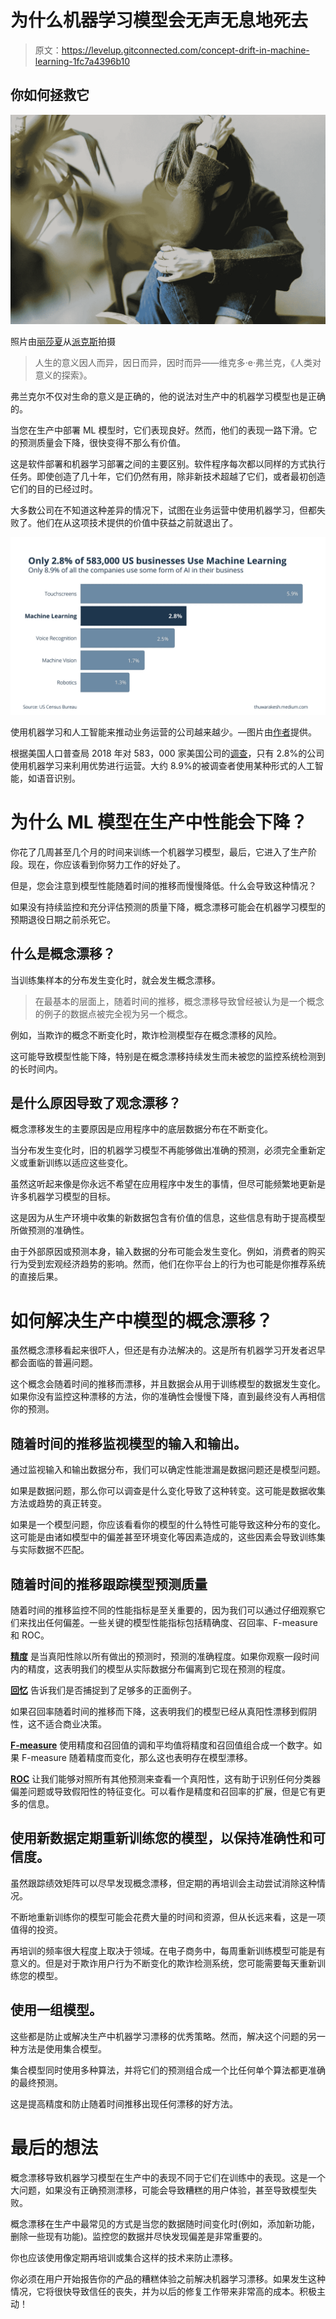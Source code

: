 # 为什么机器学习模型会无声无息地死去

> 原文：<https://levelup.gitconnected.com/concept-drift-in-machine-learning-1fc7a4396b10>

## 你如何拯救它

![](img/bd5e93ae6fde6e27d5932c4352f02557.png)

照片由[丽莎夏](https://www.pexels.com/@liza-summer?utm_content=attributionCopyText&utm_medium=referral&utm_source=pexels)从[派克斯](https://www.pexels.com/photo/unrecognizable-upset-lady-embracing-knees-sitting-on-chair-6382642/?utm_content=attributionCopyText&utm_medium=referral&utm_source=pexels)拍摄

> 人生的意义因人而异，因日而异，因时而异——维克多·e·弗兰克，《人类对意义的探索》。

弗兰克尔不仅对生命的意义是正确的，他的说法对生产中的机器学习模型也是正确的。

当您在生产中部署 ML 模型时，它们表现良好。然而，他们的表现一路下滑。它的预测质量会下降，很快变得不那么有价值。

这是软件部署和机器学习部署之间的主要区别。软件程序每次都以同样的方式执行任务。即使创造了几十年，它们仍然有用，除非新技术超越了它们，或者最初创造它们的目的已经过时。

大多数公司在不知道这种差异的情况下，试图在业务运营中使用机器学习，但都失败了。他们在从这项技术提供的价值中获益之前就退出了。

![](img/1769fce6764a1c6a1dabd2e999e5e602.png)

使用机器学习和人工智能来推动业务运营的公司越来越少。—图片由[作者](https://linkedin.com/in/thuwarakesh)提供。

根据美国人口普查局 2018 年对 583，000 家美国公司的[调查](https://conference.nber.org/conf_papers/f138039.pdf)，只有 2.8%的公司使用机器学习来利用优势进行运营。大约 8.9%的被调查者使用某种形式的人工智能，如语音识别。

# 为什么 ML 模型在生产中性能会下降？

你花了几周甚至几个月的时间来训练一个机器学习模型，最后，它进入了生产阶段。现在，你应该看到你努力工作的好处了。

但是，您会注意到模型性能随着时间的推移而慢慢降低。什么会导致这种情况？

如果没有持续监控和充分评估预测的质量下降，概念漂移可能会在机器学习模型的预期退役日期之前杀死它。

## 什么是概念漂移？

当训练集样本的分布发生变化时，就会发生概念漂移。

> 在最基本的层面上，随着时间的推移，概念漂移导致曾经被认为是一个概念的例子的数据点被完全视为另一个概念。

例如，当欺诈的概念不断变化时，欺诈检测模型存在概念漂移的风险。

这可能导致模型性能下降，特别是在概念漂移持续发生而未被您的监控系统检测到的长时间内。

## 是什么原因导致了观念漂移？

概念漂移发生的主要原因是应用程序中的底层数据分布在不断变化。

当分布发生变化时，旧的机器学习模型不再能够做出准确的预测，必须完全重新定义或重新训练以适应这些变化。

虽然这听起来像是你永远不希望在应用程序中发生的事情，但尽可能频繁地更新是许多机器学习模型的目标。

这是因为从生产环境中收集的新数据包含有价值的信息，这些信息有助于提高模型所做预测的准确性。

由于外部原因或预测本身，输入数据的分布可能会发生变化。例如，消费者的购买行为受到宏观经济趋势的影响。然而，他们在你平台上的行为也可能是你推荐系统的直接后果。

# 如何解决生产中模型的概念漂移？

虽然概念漂移看起来很吓人，但还是有办法解决的。这是所有机器学习开发者迟早都会面临的普遍问题。

这个概念会随着时间的推移而漂移，并且数据会从用于训练模型的数据发生变化。如果你没有监控这种漂移的方法，你的准确性会慢慢下降，直到最终没有人再相信你的预测。

## 随着时间的推移监视模型的输入和输出。

通过监视输入和输出数据分布，我们可以确定性能泄漏是数据问题还是模型问题。

如果是数据问题，那么你可以调查是什么变化导致了这种转变。这可能是数据收集方法或趋势的真正转变。

如果是一个模型问题，你应该看看你的模型的什么特性可能导致这种分布的变化。这可能是由诸如模型中的偏差甚至环境变化等因素造成的，这些因素会导致训练集与实际数据不匹配。

## 随着时间的推移跟踪模型预测质量

随着时间的推移监控不同的性能指标是至关重要的，因为我们可以通过仔细观察它们来找出任何偏差。一些关键的模型性能指标包括精确度、召回率、F-measure 和 ROC。

[**精度**](https://developers.google.com/machine-learning/crash-course/classification/precision-and-recall) 是当真阳性除以所有做出的预测时，预测的准确程度。如果你观察一段时间内的精度，这表明我们的模型从实际数据分布偏离到它现在预测的程度。

[**回忆**](https://developers.google.com/machine-learning/crash-course/classification/precision-and-recall) 告诉我们是否捕捉到了足够多的正面例子。

如果召回率随着时间的推移而下降，这表明我们的模型已经从真阳性漂移到假阴性，这不适合商业决策。

[**F-measure**](https://link.springer.com/article/10.1007/s10994-021-05964-1) 使用精度和召回值的调和平均值将精度和召回值组合成一个数字。如果 F-measure 随着精度而变化，那么这也表明存在模型漂移。

[**ROC**](https://towardsdatascience.com/understanding-auc-roc-curve-68b2303cc9c5) 让我们能够对照所有其他预测来查看一个真阳性，这有助于识别任何分类器偏差问题或导致假阳性的特征变化。可以看作是精度和召回率的扩展，但是它有更多的信息。

## 使用新数据定期重新训练您的模型，以保持准确性和可信度。

虽然跟踪绩效矩阵可以尽早发现概念漂移，但定期的再培训会主动尝试消除这种情况。

不断地重新训练你的模型可能会花费大量的时间和资源，但从长远来看，这是一项值得的投资。

再培训的频率很大程度上取决于领域。在电子商务中，每周重新训练模型可能是有意义的。但是对于欺诈用户行为不断变化的欺诈检测系统，您可能需要每天重新训练您的模型。

## 使用一组模型。

这些都是防止或解决生产中机器学习漂移的优秀策略。然而，解决这个问题的另一种方法是使用集合模型。

集合模型同时使用多种算法，并将它们的预测组合成一个比任何单个算法都更准确的最终预测。

这是提高精度和防止随着时间推移出现任何漂移的好方法。

# 最后的想法

概念漂移导致机器学习模型在生产中的表现不同于它们在训练中的表现。这是一个大问题，如果没有正确预测漂移，可能会导致糟糕的用户体验，甚至导致模型失败。

概念漂移在生产中最常见的方式是当您的数据随时间变化时(例如，添加新功能，删除一些现有功能)。监控您的数据并尽快发现偏差是非常重要的。

你也应该使用像定期再培训或集合这样的技术来防止漂移。

你必须在用户开始报告你的产品的糟糕体验之前解决机器学习漂移。如果发生这种情况，它将很快导致信任的丧失，并为以后的修复工作带来非常高的成本。积极主动！